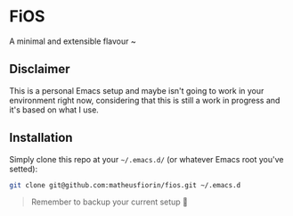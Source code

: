 # FiOS

A minimal and extensible flavour ~

## Disclaimer

This is a personal Emacs setup and maybe isn't going to work in your environment right now, considering that this is still a work in progress and it's based on what I use.

## Installation

Simply clone this repo at your `~/.emacs.d/` (or whatever Emacs root you've setted):

```bash
git clone git@github.com:matheusfiorin/fios.git ~/.emacs.d
```

>Remember to backup your current setup 🙂
